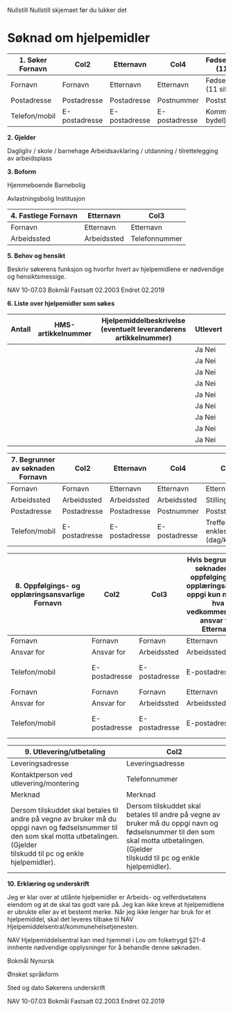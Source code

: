 Nullstill Nullstill skjemaet før du lukker det
# **Søknad om hjelpemidler**


|1. Søker Fornavn|Col2|Etternavn|Col4|Fødselsnummer (11 siffer)|
|---|---|---|---|---|
|Fornavn|Fornavn|Etternavn|Etternavn|Fødselsnummer (11 siffer)|
|Postadresse|Postadresse|Postadresse|Postnummer|Poststed|
|Telefon/mobil|E-postadresse|E-postadresse|E-postadresse|Kommune (eller bydel)|


**2. Gjelder**

Dagligliv / skole / barnehage Arbeidsavklaring / utdanning / tilrettelegging av arbeidsplass

**3. Boform**


Hjemmeboende Barnebolig


Avlastningsbolig Institusjon


|4. Fastlege Fornavn|Etternavn|Col3|
|---|---|---|
|Fornavn|Etternavn|Etternavn|
|Arbeidssted|Arbeidssted|Telefonnummer|


**5. Behov og hensikt**

Beskriv søkerens funksjon og hvorfor hvert av hjelpemidlene er nødvendige og hensiktsmessige.

NAV 10-07.03 Bokmål Fastsatt 02.2003 Endret 02.2019

**6. Liste over hjelpemidler som søkes**

|Antall|HMS-artikkelnummer|Hjelpemiddelbeskrivelse (eventuelt leverandørens artikkelnummer)|Utlevert|
|---|---|---|---|
||||Ja Nei|
||||Ja Nei|
||||Ja Nei|
||||Ja Nei|
||||Ja Nei|
||||Ja Nei|
||||Ja Nei|
||||Ja Nei|
||||Ja Nei|




|7. Begrunner av søknaden Fornavn|Col2|Etternavn|Col4|Col5|
|---|---|---|---|---|
|Fornavn|Fornavn|Etternavn|Etternavn|Etternavn|
|Arbeidssted|Arbeidssted|Arbeidssted|Arbeidssted|Stilling|
|Postadresse|Postadresse|Postadresse|Postnummer|Poststed|
|Telefon/mobil|E-postadresse|E-postadresse|E-postadresse|Treffes enklest (dag/klokken)|






|8. Oppfølgings- og opplæringsansvarlige Fornavn|Col2|Col3|Hvis begrunner av søknaden har oppfølgings- og opplæringsansvar, oppgi kun navn og hva vedkommende har ansvar for. Etternavn|Col5|
|---|---|---|---|---|
|Fornavn|Fornavn|Fornavn|Etternavn|Etternavn|
|Ansvar for|Ansvar for|Arbeidssted|Arbeidssted|Stilling|
|Telefon/mobil|E-postadresse|E-postadresse|E-postadresse|Treffes enklest (dag/klokken)|
|Fornavn|Fornavn|Fornavn|Etternavn|Etternavn|
|Ansvar for|Ansvar for|Arbeidssted|Arbeidssted|Stilling|
|Telefon/mobil|E-postadresse|E-postadresse|E-postadresse|Treffes enklest (dag/klokken)|


|9. Utlevering/utbetaling|Col2|
|---|---|
|Leveringsadresse|Leveringsadresse|
|Kontaktperson ved utlevering/montering|Telefonnummer|
|Merknad|Merknad|
|Dersom tilskuddet skal betales til andre på vegne av bruker må du oppgi navn og fødselsnummer til den som skal motta utbetalingen. (Gjelder<br>tilskudd til pc og enkle hjelpemidler).|Dersom tilskuddet skal betales til andre på vegne av bruker må du oppgi navn og fødselsnummer til den som skal motta utbetalingen. (Gjelder<br>tilskudd til pc og enkle hjelpemidler).|


**10. Erklæring og underskrift**

Jeg er klar over at utlånte hjelpemidler er Arbeids- og velferdsetatens eiendom og at de skal tas godt vare på. Jeg kan ikke kreve
at hjelpemidlene er ubrukte eller av et bestemt merke. Når jeg ikke lenger har bruk for et hjelpemiddel, skal det leveres tilbake til
NAV Hjelpemiddelsentral/kommunehelsetjenesten.

NAV Hjelpemiddelsentral kan med hjemmel i Lov om folketrygd §21-4 innhente nødvendige opplysninger for å behandle denne
søknaden.

Bokmål Nynorsk

Ønsket språkform

Sted og dato Søkerens underskrift

NAV 10-07.03 Bokmål Fastsatt 02.2003 Endret 02.2019

